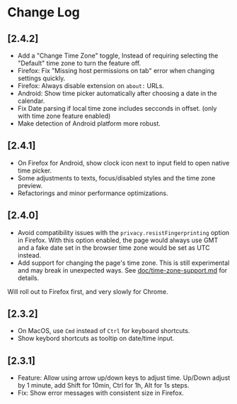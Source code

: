 # Change Log

## [2.4.2]

- Add a "Change Time Zone" toggle, Instead of requiring selecting the "Default" time zone to turn the feature off.
- Firefox: Fix "Missing host permissions on tab" error when changing settings quickly.
- Firefox: Always disable extension on `about:` URLs.
- Android: Show time picker automatically after choosing a date in the calendar.
- Fix Date parsing if local time zone includes secconds in offset. (only with time zone feature enabled)
- Make detection of Android platform more robust.

## [2.4.1]

- On Firefox for Android, show clock icon next to input field to open native time picker.
- Some adjustments to texts, focus/disabled styles and the time zone preview.
- Refactorings and minor performance optimizations.

## [2.4.0]

- Avoid compatibility issues with the `privacy.resistFingerprinting` option in Firefox. With this option enabled, the page would always use GMT and a fake date set in the browser time zone would be set as UTC instead.
- Add support for changing the page's time zone. This is still experimental and may break in unexpected ways. See [doc/time-zone-support.md](doc/time-zone-support.md) for details.

Will roll out to Firefox first, and very slowly for Chrome.

## [2.3.2]

- On MacOS, use `Cmd` instead of `Ctrl` for keyboard shortcuts.
- Show keybord shortcuts as tooltip on date/time input.

## [2.3.1]

- Feature: Allow using arrow up/down keys to adjust time. Up/Down adjust by 1 minute, add Shift for 10min, Ctrl for 1h, Alt for 1s steps.
- Fix: Show error messages with consistent size in Firefox.
